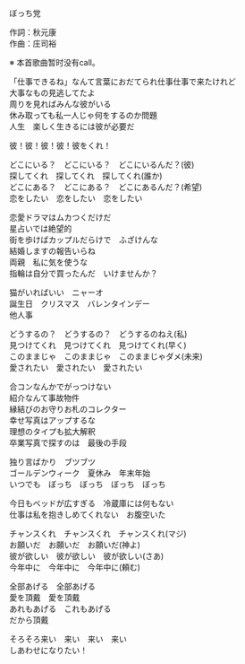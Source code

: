 ぼっち党  
  
作詞：秋元康  
作曲：庄司裕  
  
※ 本首歌曲暂时没有call。   
  
「仕事できるね」なんて言葉におだてられ仕事仕事で来たけれど  
大事なもの見逃してたよ  
周りを見ればみんな彼がいる  
休み取っても私一人じゃ何をするのか問題  
人生　楽しく生きるには彼が必要だ  
  
彼！彼！彼！彼！彼をくれ！  
  
どこにいる？　どこにいる？　どこにいるんだ？(彼)  
探してくれ　探してくれ　探してくれ(誰か)  
どこにある？　どこにある？　どこにあるんだ？(希望)  
恋をしたい　恋をしたい　恋をしたい  
  
恋愛ドラマはムカつくだけだ  
星占いでは絶望的  
街を歩けばカップルだらけで　ふざけんな  
結婚しますの報告いらね  
両親　私に気を使うな  
指輪は自分で買ったんだ　いけませんか？  
  
猫がいればいい　ニャーオ  
誕生日　クリスマス　バレンタインデー  
他人事  
  
どうするの？　どうするの？　どうするのねえ(私)  
見つけてくれ　見つけてくれ　見つけてくれ(早く)  
このままじゃ　このままじゃ　このままじゃダメ(未来)  
愛されたい　愛されたい　愛されたい  
  
合コンなんかでがっつけない  
紹介なんて事故物件  
縁結びのお守りお札のコレクター  
幸せ写真はアップするな  
理想のタイプも拡大解釈  
卒業写真で探すのは　最後の手段  
  
独り言ばかり　ブツブツ  
ゴールデンウィーク　夏休み　年末年始  
いつでも　ぼっち　ぼっち　ぼっち　ぼっち  
  
今日もベッドが広すぎる　冷蔵庫には何もない  
仕事は私を抱きしめてくれない　お腹空いた  
  
チャンスくれ　チャンスくれ　チャンスくれ(マジ)  
お願いだ　お願いだ　お願いだ(神よ)  
彼が欲しい　彼が欲しい　彼が欲しい(さあ)  
今年中に　今年中に　今年中に(頼む)  
  
全部あげる　全部あげる  
愛を頂戴　愛を頂戴  
あれもあげる　これもあげる  
だから頂戴  
  
そろそろ来い　来い　来い　来い  
しあわせになりたい！  
